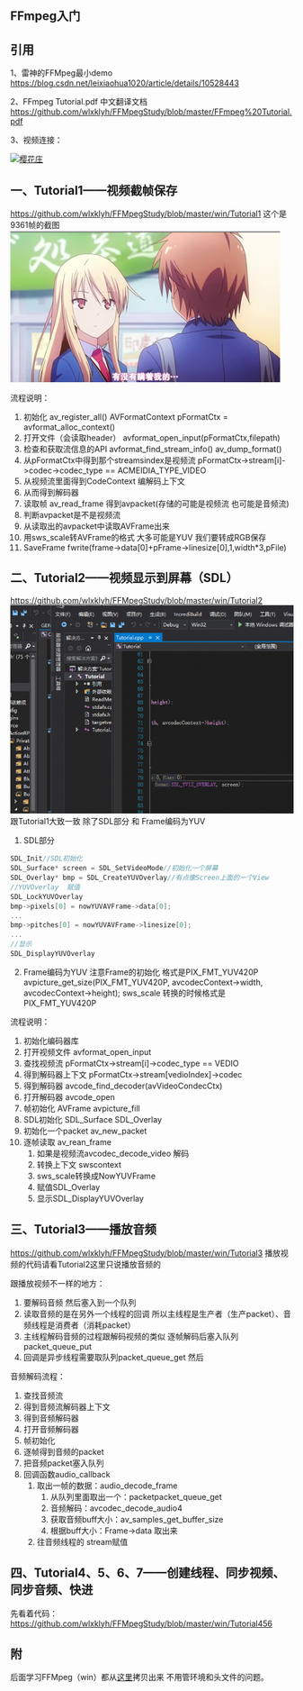 ## FFmpeg入门

## 引用
1、雷神的FFMpeg最小demo
https://blog.csdn.net/leixiaohua1020/article/details/10528443

2、FFmpeg Tutorial.pdf 中文翻译文档
https://github.com/wlxklyh/FFMpegStudy/blob/master/FFmpeg%20Tutorial.pdf

3、视频连接：

[![樱花庄](https://res.cloudinary.com/marcomontalbano/image/upload/v1597284996/video_to_markdown/images/youtube--Zfczinxjy-c-c05b58ac6eb4c4700831b2b3070cd403.jpg)](https://www.youtube.com/watch?v=Zfczinxjy-c&list=PLLvc0-MNtbKVbHv22Sn-YuiwYC5heRSkd "樱花庄")

## 一、Tutorial1——视频截帧保存
https://github.com/wlxklyh/FFMpegStudy/blob/master/win/Tutorial1
这个是9361帧的截图 
![](Img/2020-08-13-10-09-43.png)

流程说明：
1. 初始化
av_register_all()
AVFormatContext pFormatCtx = avformat_alloc_context()
2. 打开文件（会读取header）
avformat_open_input(pFormatCtx,filepath)
3. 检查和获取流信息的API
avformat_find_stream_info()
av_dump_format()
4. 从pFormatCtx中得到那个streamsindex是视频流
pFormatCtx->stream[i]->codec->codec_type == ACMEIDIA_TYPE_VIDEO 
5. 从视频流里面得到CodeContext 编解码上下文
6. 从而得到解码器
7. 读取帧
   av_read_frame 得到avpacket(存储的可能是视频流 也可能是音频流)
8. 判断avpacket是不是视频流
9. 从读取出的avpacket中读取AVFrame出来
10. 用sws_scale转AVFrame的格式 大多可能是YUV 我们要转成RGB保存
11. SaveFrame
    fwrite(frame->data[0]+pFrame->linesize[0],1,width*3,pFile)

## 二、Tutorial2——视频显示到屏幕（SDL）
https://github.com/wlxklyh/FFMpegStudy/blob/master/win/Tutorial2
![播放视频](Img/playvedio.gif)
跟Tutorial1大致一致 除了SDL部分 和 Frame编码为YUV
1. SDL部分
```cpp
SDL_Init//SDL初始化
SDL_Surface* screen = SDL_SetVideoMode//初始化一个屏幕
SDL_Overlay* bmp = SDL_CreateYUVOverlay//有点像Screen上面的一个View
//YUVOverlay  赋值
SDL_LockYUVOverlay 
bmp->pixels[0] = nowYUVAVFrame->data[0];
...
bmp->pitches[0] = nowYUVAVFrame->linesize[0];
...
//显示
SDL_DisplayYUVOverlay
```
2. Frame编码为YUV
注意Frame的初始化 格式是PIX_FMT_YUV420P
avpicture_get_size(PIX_FMT_YUV420P, avcodecContext->width, avcodecContext->height);
sws_scale 转换的时候格式是PIX_FMT_YUV420P


流程说明：
1. 初始化编码器库
2. 打开视频文件 avformat_open_input
3. 查找视频流 pFormatCtx->stream[i]->codec_type == VEDIO
4. 得到解码器上下文 pFormatCtx->stream[vedioIndex]->codec
5. 得到解码器 avcode_find_decoder(avVideoCondecCtx)
6. 打开解码器 avcode_open
7. 帧初始化 AVFrame  avpicture_fill
8. SDL初始化  SDL_Surface SDL_Overlay
9. 初始化一个packet av_new_packet
10. 逐帧读取 av_rean_frame 
    1.  如果是视频流avcodec_decode_video 解码
    2.  转换上下文 swscontext
    3.  sws_scale转换成NowYUVFrame
    4.  赋值SDL_Overlay
    5.  显示SDL_DisplayYUVOverlay
## 三、Tutorial3——播放音频
https://github.com/wlxklyh/FFMpegStudy/blob/master/win/Tutorial3
播放视频的代码请看Tutorial2这里只说播放音频的
 
跟播放视频不一样的地方：
1. 要解码音频 然后塞入到一个队列
2. 读取音频的是在另外一个线程的回调 所以主线程是生产者（生产packet）、音频线程是消费者（消耗packet）
3. 主线程解码音频的过程跟解码视频的类似 逐帧解码后塞入队列packet_queue_put
4. 回调是异步线程需要取队列packet_queue_get 然后

音频解码流程：

1. 查找音频流 
2. 得到音频流解码器上下文
3. 得到音频解码器
4. 打开音频解码器
5. 帧初始化
6. 逐帧得到音频的packet 
7. 把音频packet塞入队列
8. 回调函数audio_callback
   1. 取出一帧的数据：audio_decode_frame
      1. 从队列里面取出一个：packetpacket_queue_get 
      2. 音频解码：avcodec_decode_audio4
      3. 获取音频buff大小：av_samples_get_buffer_size
      4. 根据buff大小：Frame->data 取出来
   2. 往音频线程的 stream赋值  

## 四、Tutorial4、5、6、7——创建线程、同步视频、同步音频、快进
先看着代码：
https://github.com/wlxklyh/FFMpegStudy/blob/master/win/Tutorial456
## 附
后面学习FFMpeg（win）都从[这里](https://github.com/wlxklyh/FFMpegStudy/blob/master/win/BackUp/HelloWorld)拷贝出来  不用管环境和头文件的问题。


